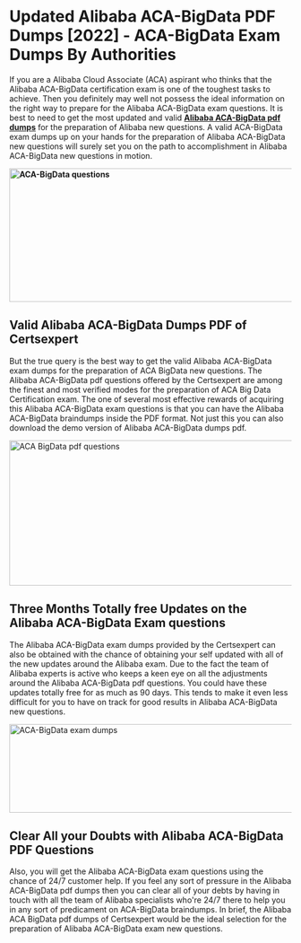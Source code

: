 <h1><strong>Updated Alibaba ACA-BigData PDF Dumps [2022] - ACA-BigData Exam Dumps By Authorities&nbsp;</strong></h1>
<p><span style="font-weight: 400;">If you are a Alibaba Cloud Associate (ACA) aspirant who thinks that the Alibaba ACA-BigData certification exam is one of the toughest tasks to achieve. Then you definitely may well not possess the ideal information on the right way to prepare for the Alibaba ACA-BigData exam questions. It is best to need to get the most updated and valid <strong><a href="https://www.certsexpert.com/ACA-BigData-pdf-questions.html">Alibaba ACA-BigData pdf dumps</a></strong> for the preparation of Alibaba new questions. A valid  ACA-BigData exam dumps up on your hands for the preparation of Alibaba ACA-BigData new questions will surely set you on the path to accomplishment in Alibaba ACA-BigData new questions in motion.</span></p>
<p><span style="font-weight: 400;"><strong><img style="display: block; margin-left: auto; margin-right: auto;" src="https://i.ibb.co/QXh983F/73475278-2429792180625311-4586132736837681152-n.jpg" alt="ACA-BigData questions" width="632" height="238" /></strong></span></p>
<h2><strong>Valid Alibaba ACA-BigData Dumps PDF of Certsexpert</strong></h2>
<p><span style="font-weight: 400;">But the true query is the best way to get the valid Alibaba ACA-BigData exam dumps for the preparation of ACA BigData new questions. The Alibaba ACA-BigData pdf questions offered by the Certsexpert are among the finest and most verified modes for the preparation of ACA Big Data Certification exam. The one of several most effective rewards of acquiring this Alibaba ACA-BigData exam questions is that you can have the Alibaba ACA-BigData braindumps inside the PDF format. Not just this you can also download the demo version of Alibaba ACA-BigData dumps pdf.</span></p>
<p><span style="font-weight: 400;"><img style="display: block; margin-left: auto; margin-right: auto;" src="https://i.ibb.co/Jd8hN2L/76714008-3182067705200142-8735104740007870464-n.jpg" alt="ACA BigData pdf questions" width="701" height="259" /></span></p>
<h2><strong>Three Months Totally free Updates on the Alibaba ACA-BigData Exam questions</strong></h2>
<p><span style="font-weight: 400;">The Alibaba ACA-BigData exam dumps provided by the Certsexpert can also be obtained with the chance of obtaining your self updated with all of the new updates around the Alibaba exam. Due to the fact the team of Alibaba experts is active who keeps a keen eye on all the adjustments around the Alibaba ACA-BigData pdf questions. You could have these updates totally free for as much as 90 days. This tends to make it even less difficult for you to have on track for good results in Alibaba ACA-BigData new questions.</span></p>
<p><span style="font-weight: 400;"><a href="https://www.certsexpert.com/ACA-BigData-pdf-questions.html"><img style="display: block; margin-left: auto; margin-right: auto;" src="https://i.ibb.co/TMnKrkJ/75398236-424489711531572-5064688549987614720-n.jpg" alt="ACA-BigData exam dumps" width="714" height="158" /></a></span></p>
<h2><strong>Clear All your Doubts with Alibaba ACA-BigData PDF Questions</strong></h2>
<p>Also, you will get the Alibaba ACA-BigData exam questions using the chance of 24/7 customer help. If you feel any sort of pressure in the Alibaba ACA-BigData pdf dumps then you can clear all of your debts by having in touch with all the team of Alibaba specialists who're 24/7 there to help you in any sort of predicament on  ACA-BigData braindumps. In brief, the Alibaba ACA BigData pdf dumps of Certsexpert would be the ideal selection for the preparation of Alibaba ACA-BigData exam new questions.</p>

